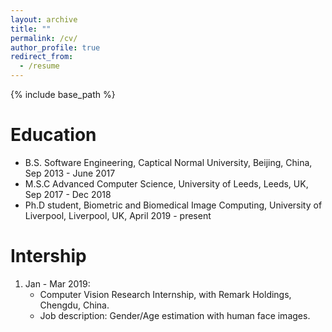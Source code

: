 ```yaml
---
layout: archive
title: ""
permalink: /cv/
author_profile: true
redirect_from:
  - /resume
---
```


{% include base_path %}

Education
======
* B.S. Software Engineering, Captical Normal University, Beijing, China, Sep 2013 - June 2017
* M.S.C Advanced Computer Science, University of Leeds, Leeds, UK, Sep 2017 - Dec 2018
* Ph.D student, Biometric and Biomedical Image Computing, University of Liverpool, Liverpool, UK, April 2019 - present


Intership
======
1. Jan - Mar 2019: 
   + Computer Vision Research Internship, with Remark Holdings, Chengdu, China.
   + Job description: Gender/Age estimation with human face images.


  


